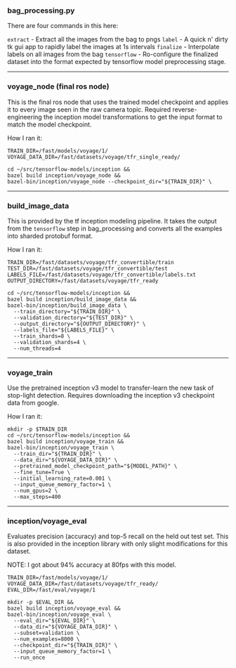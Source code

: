 ### bag_processing.py

There are four commands in this here:

`extract` - Extract all the images from the bag to pngs
`label` - A quick n' dirty tk gui app to rapidly label the images at 1s intervals
`finalize` - Interpolate labels on all images from the bag
`tensorflow` - Ro-configure the finalized dataset into the format expected by tensorflow model preprocessing stage.

--------------------------------------------------

### voyage_node (final ros node)

This is the final ros node that uses the trained model checkpoint and
applies it to every image seen in the raw camera topic. Required
reverse-engineering the inception model transformations to get the
input format to match the model checkpoint.

How I ran it:

```
TRAIN_DIR=/fast/models/voyage/1/
VOYAGE_DATA_DIR=/fast/datasets/voyage/tfr_single_ready/

cd ~/src/tensorflow-models/inception &&
bazel build inception/voyage_node &&
bazel-bin/inception/voyage_node --checkpoint_dir="${TRAIN_DIR}" \
```


--------------------------------------------------

### build_image_data

This is provided by the tf inception modeling pipeline. It takes the
output from the `tensorflow` step in bag_processing and converts all
the examples into sharded protobuf format.

How I ran it:

```
TRAIN_DIR=/fast/datasets/voyage/tfr_convertible/train
TEST_DIR=/fast/datasets/voyage/tfr_convertible/test
LABELS_FILE=/fast/datasets/voyage/tfr_convertible/labels.txt
OUTPUT_DIRECTORY=/fast/datasets/voyage/tfr_ready

cd ~/src/tensorflow-models/inception &&
bazel build inception/build_image_data &&
bazel-bin/inception/build_image_data \
  --train_directory="${TRAIN_DIR}" \
  --validation_directory="${TEST_DIR}" \
  --output_directory="${OUTPUT_DIRECTORY}" \
  --labels_file="${LABELS_FILE}" \
  --train_shards=8 \
  --validation_shards=4 \
  --num_threads=4
```

--------------------------------------------------

### voyage_train

Use the pretrained inception v3 model to transfer-learn the new task
of stop-light detection. Requires downloading the inception v3
checkpoint data from google.

How I ran it:

```
mkdir -p $TRAIN_DIR
cd ~/src/tensorflow-models/inception &&
bazel build inception/voyage_train &&
bazel-bin/inception/voyage_train \
  --train_dir="${TRAIN_DIR}" \
  --data_dir="${VOYAGE_DATA_DIR}" \
  --pretrained_model_checkpoint_path="${MODEL_PATH}" \
  --fine_tune=True \
  --initial_learning_rate=0.001 \
  --input_queue_memory_factor=1 \
  --num_gpus=2 \
  --max_steps=400
```

--------------------------------------------------

### inception/voyage_eval

Evaluates precision (accuracy) and top-5 recall on the held out test
set. This is also provided in the inception library with only slight
modifications for this dataset.

NOTE: I got about 94% accuracy at 80fps with this model.

```
TRAIN_DIR=/fast/models/voyage/1/
VOYAGE_DATA_DIR=/fast/datasets/voyage/tfr_ready/
EVAL_DIR=/fast/eval/voyage/1

mkdir -p $EVAL_DIR &&
bazel build inception/voyage_eval &&
bazel-bin/inception/voyage_eval \
  --eval_dir="${EVAL_DIR}" \
  --data_dir="${VOYAGE_DATA_DIR}" \
  --subset=validation \
  --num_examples=8000 \
  --checkpoint_dir="${TRAIN_DIR}" \
  --input_queue_memory_factor=1 \
  --run_once
```